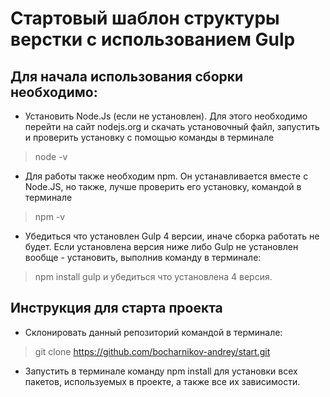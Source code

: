 # Стартовый шаблон структуры верстки с использованием Gulp

## Для начала использования сборки необходимо:

* Установить Node.Js (если не установлен). Для этого необходимо перейти на сайт nodejs.org и скачать установочный файл, запустить
и проверить установку с помощью команды в терминале
> node -v 

* Для работы также необходим npm. Он устанавливается вместе с Node.JS, но также, лучше проверить его установку, командой в терминале
> npm -v

* Убедиться что установлен Gulp 4 версии, иначе сборка работать не будет. Если установлена версия ниже либо Gulp не установлен вообще - установить,
выполнив команду в терминале:
> npm install gulp 
и убедиться что установлена 4 версия.

## Инструкция для старта проекта

* Склонировать данный репозиторий командой в терминале:
> git clone https://github.com/bocharnikov-andrey/start.git

* Запустить в терминале команду npm install для установки всех пакетов, используемых в проекте, а также все их зависимости.




